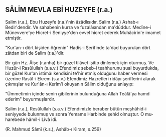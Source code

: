 ## SÂLİM MEVLA EBİ HUZEYFE (r.a.)

Salim (r.a.), Ebu Huzeyfe (r.a.)'nin âzâdlısıdır. Salim (r.a.) Ashab-ı Bedir'dendir. Ve sahabenin kurra ve fuzalâsından ma'dûddur. Medîne-i Münevvere'ye Hicret-i Seniyye'den evvel hicret ede­rek Muhâcirin'e imamet etmiştir.

"Kur'an-ı dört kişiden öğrenin" Hadîs-i Şerifin­de ta'dad buyurulan dört zâtdan biri de Salim (r.a.)'dir.

Bir gün Hz. Âişe (r.anha) bir güzel tilâvet işitip dinlemek için oturmuş. Ve Huzûr-i Rasûlullah (s.a.v.) Efendimiz sebeb-i teahhurunu sual buyurdukda, bir güzel Kur'an istimâı kendisini te'hîr et­miş olduğunu haber vermesi üzerine Rasûl-i Ek­rem (s.a.v.) Efendimiz Hazretleri ridâyı şeriflerini alarak çıkmışlar ve Kur'ân-ı Kerîm'i okuyanın Sâlim olduğunu anlayıp:

"Ümmetimin içinde senin gibilerinin bulundu­ğuna Allah Teâlâ'ya hamd ederim" buyurmuşlar­dır.

Salim (r.a.), Resûlullah (s.a.v.) Efendimizle beraber bütün meşhâhid-i seniyyede bulunmuş ve sonra Yemame Harbinde şehid olmuştur. O mu­harebede hâmil-i Livâ idi.

(R. Mahmud Sâmî (k.s.), Ashâb-ı Kiram, s.259)
